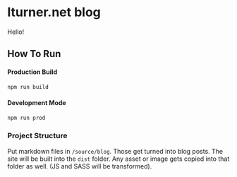 # lturner.net blog

Hello!

## How To Run

#### Production Build
```bash
npm run build
```

#### Development Mode
```bash
npm run prod
```

### Project Structure

Put markdown files in `/source/blog`. Those get turned into blog posts. The
site will be built into the `dist` folder. Any asset or image gets copied into
that folder as well. (JS and SASS will be transformed).
